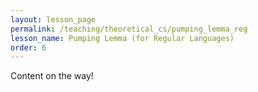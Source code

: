 ```yaml
---
layout: lesson_page
permalink: /teaching/theoretical_cs/pumping_lemma_reg
lesson_name: Pumping Lemma (for Regular Languages)
order: 6
---
```


Content on the way!

<!-- Pumping Lemma statements and using it -->

<!-- Add closure properties for proving that languages are not regular as exercises -->